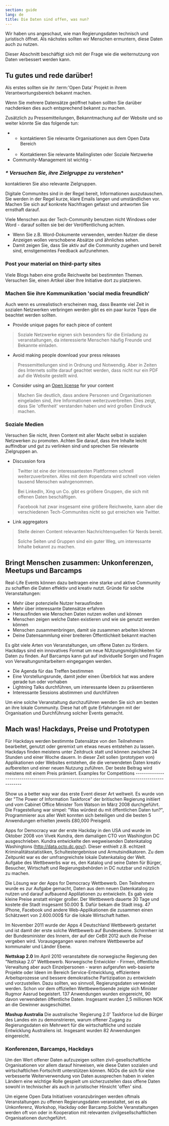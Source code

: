 ```yaml
---
section: guide
lang: de
title: Die Daten sind offen, was nun?
---
```


Wir haben uns angeschaut, wie man Regierungsdaten technisch und juristisch öffnet. Als nächstes sollten wir Menschen ermuntern, diese Daten auch zu nutzen.

Dieser Abschnitt beschäftigt sich mit der Frage wie die weiternutzung von Daten verbessert werden kann.

## Tu gutes und rede darüber!

Als erstes sollten sie ihr :term:'Open Data' Projekt in ihrem Verantwortungsbereich bekannt machen.

Wenn Sie mehrere Datensätze geöffnet haben sollten Sie darüber nachdenken dies auch entsprechend bekannt zu machen.

Zusätzlich zu Pressemitteilungen, Bekanntmachung auf der Website und so weiter könnte Sie das folgende tun:

-   -   kontaktieren Sie relevante Organisationen aus dem Open Data Bereich
-   -   Kontaktieren Sie relevante Mailinglisten oder Soziale Netzwerke
-   Community-Management ist wichtig -

### *\* Versuchen Sie, ihre Zielgruppe zu verstehen*\*

kontaktieren Sie also relevante Zielgruppen.

Digitale Communites sind in der Regel bereit, Informationen auszutauschen. Sie werden in der Regel kurze, klare Emails langen und umständlichen vor. Machen Sie sich auf konkrete Nachfragen gefasst und antworten Sie ernsthaft darauf.

Viele Menschen aus der Tech-Community benutzen nicht Windows oder Word - darauf sollten sie bei der Veröffentlichung achten.

-   Wenn Sie z.B. Word-Dokumente verwenden, werden Nutzer die diese Anzeigen wollen verschobene Absätze und ähnliches sehen.
-   Damit zeigen Sie, dass Sie aktiv auf die Community zugehen und bereit sind, ernstgemeintes Feedback aufzunehmen.

### Post your material on third-party sites

Viele Blogs haben eine große Reichweite bei bestimmten Themen. Versuchen Sie, einen Artikel über Ihre Initiative dort zu platzieren.

### Machen Sie ihre Kommunikation 'social media freundlich'

Auch wenn es unrealistisch erscheinen mag, dass Beamte viel Zeit in sozialen Netzwerken verbringen werden gibt es ein paar kurze Tipps die beachtet werden sollten.

-   Provide unique pages for each piece of content

> Soziale Netzwerke eignen sich besonders für die Einladung zu veranstaltungen, da interessierte Menschen häufig Freunde und Bekannte einladen.

-   Avoid making people download your press releases

> Pressemitteilungen sind in Ordnung und Notwendig. Aber in Zeiten des Internets sollte darauf geachtet werden, dass nicht nur ein PDF auf die Website gestellt wird.

-   Consider using an [Open license](http://opendefinition.org/licenses/#content) for your content

> Machen Sie deutlich, dass andere Personen und Organisationen eingeladen sind, ihre Informationen weiterzuverbreiten. Dies zeigt, dass Sie 'offenheit' verstanden haben und wird großen Eindruck machen.

### Soziale Medien

Versuchen Sie nicht, ihren Content mit aller Macht selbst in sozialen Netzwerken zu promoten. Achten Sie darauf, dass ihre Inhalte leicht auffindbar und gut zu verlinken sind und sprechen Sie relevante Zielgruppen an.

-   Discussion fora

> Twitter ist eine der interessantesten Plattformen schnell weiterzuverbreiten. Alles mit dem \#opendata wird schnell von vielen tausend Menschen wahrgenommen.
>
> Bei LinkedIn, Xing un Co. gibt es größere Gruppen, die sich mit offenen Daten beschäftigen.
>
> Facebook hat zwar insgesamt eine größere Reichweite, kann aber die verschiedenen Tech-Communites nicht so gut erreichen wie Twitter.

-   Link aggregators

> Stelle deinen Content relevanten Nachrichtenquellen für Nerds bereit.
>
> Solche Seiten und Gruppen sind ein guter Weg, um interessante Inhalte bekannt zu machen.

## Bringt Menschen zusammen: Unkonferenzen, Meetups und Barcamps

Real-Life Events können dazu beitragen eine starke und aktive Community zu schaffen die Daten effektiv und kreativ nutzt. Gründe für solche Veranstaltungen:

-   Mehr über potenzielle Nutzer herausfinden
-   Mehr über interessante Datensätze erfahren
-   Herausfinden wie Menschen Daten nutzen wollen und können
-   Menschen zeigen welche Daten existieren und wie sie genutzt werden können
-   Menschen zusammenbringen, damit sie zusammen arbeiten können
-   Deine Datensammlung einer breiteren Öffentlichkeit bekannt machen

Es gibt viele Arten von Veranstaltungen, um offene Daten zu fördern. Hackdays sind ein innovatives Format um neue NUtzungsmöglichkeiten für Daten zu finden. Auf Barcamps kann gut auf individuelle Sorgen und Fragen von Verwaltungsmitarbeitern eingegangen werden.

-   Die Agenda für das Treffen bestimmen
-   Eine Vorstellungsrunde, damit jeder einen Überblick hat was andere gerade tun oder vorhaben
-   Lightning Talks durchführen, um interessante Ideen zu präsentieren
-   Interessante Sessions abstimmen und durchführen

Um eine solche Veranstaltung durchzuführen wenden Sie sich am besten an ihre lokale Community. Diese hat oft gute Erfahrungen mit der Organisation und Durchführung solcher Events gemacht.

## Mach was! Hackdays, Preise und Prototypen

Für Hackdays werden bestimmte Datensätze von den Teilnehmern bearbeitet, genutzt oder geremixt um etwas neues entstehen zu lassen. Hackdays finden meistens unter Zeitdruck statt und können zwischen 24 Stunden und einer Woche dauern. In dieser Zeit sollen (prototypen von) Applikationen oder Websites entstehen, die die verwendeten Daten kreativ aufbereiten und einer neuen Nutzung zuführen. Der beste Beitrag wird meistens mit einem Preis prämiert. Examples for Competitions ----------------------------------------------------------------------------------------------------

Show us a better way war das erste Event dieser Art weltweit. Es wurde von der "The Power of Information Taskforce" der britischen Regierung initiiert und vom Cabinet Office Minister Tom Watson im März 2008 durchgeführt. Die Fragestellung war simpel: "Was würdest du mit öffentlichen Daten tun?", Programmierer aus aller Welt konnten sich beteiligen und die besten 5 Anwendungen erhielten jeweils £80,000 Preisgeld.

Apps for Democracy war der erste Hackday in den USA und wurde im Oktober 2008 von Vivek Kundra, dem damaligen CTO von Washington DC ausgeschrieben. Kundra entwickelte den wegweisenden Datenkatalog Washingtons (<http://data.octo.dc.gov/>). Dieser enthielt z.B. echtzeit Kriminalitätsstatistiken, Schultestergebnisse und Armutsindikatoren. Zu dem Zeitpunkt war es der umfrangreichste lokale Datenkatalog der Welt. Aufgabe des Wettbewerbs war es, den Katalog und seine Daten für Bürger, Besucher, Wirtschaft und Regierungsbehörden in DC nutzbar und nützlich zu machen.

Die Lösung war der Apps for Democracy Wettbewerb. Den Teilnehmern wurde es zur Aufgabe gemacht, Daten aus dem neuen Datenkatalog zu nutzen und darauf aufbauend Applilationen zu entwickeln. Es gab viele kleine Preise anstatt einiger großer. Der Wettbewerb dauerte 30 Tage und kostete die Stadt insgesamt 50.000 \$. Dafür bekam die Stadt insg. 47 iPhone, Facebook und andere Web-Applikationen die zusammen einen Schätzwert von 2.600.000\$ für die lokale Wirtschaft hatten.

Im November 2011 wurde der Apps 4 Deutschland Wettbewerb gestartet und ist damit der erste solche Wettbewerb auf Bundesebene. Schirmherr ist der Bundesminister des Innern, der auf der CeBit 2012 auch die Preise vergeben wird. Vorausgegangen waren mehrere Wettbewerbe auf kommunaler und Länder Ebene.

**Nettskap 2.0** Im April 2010 veranstaltete die norwegische Regierung den "Nettskap 2.0" Wettbewerb. Norwegische Entwickler - Firmen, öffentliche Verwaltung aber auch Einzelpersonen - waren aufgerufen web-basierte Projekte oder Ideen im Bereich Service-Entwicklung, effizientere Arbeitsprozesse und bessere demokratische Partizipation zu entwickeln und vorzustellen. Dazu sollten, wo sinnvoll, Regierungsdaten verwendet werden. Schon vor dem offiziellen Wettbewerbsende zeigte sich Minister Rugmor Aasrud begeistert. 137 Anwendungen wurden eingereicht, 90 davon verwendeten öffentliche Daten. Insgesamt wurden 2,5 millionen NOK an die Gewinner ausgeschüttet.

**Mashup Australia** Die australische 'Regierung 2.0' Taskforce lud die Bürger des Landes ein zu demonstrieren, warum offener Zugang zu Regierungsdaten ein Mehrwert für die wirtschaftliche und soziale Entwicklung Australiens ist. Insgesamt wurden 82 Anwendungen eingereicht.

### Konferenzen, Barcamps, Hackdays

Um den Wert offener Daten aufzuzeigen sollten zivil-gesellschaftliche Organisationen vor allem darauf hinweisen, wie diese Daten sozialen und wirtschaftlichen Fortschritt unterstützen können. NGOs die sich für eine verbesserte Weiterverwendung von Daten aussprechen haben in vielen Ländern eine wichtige Rolle gespielt um sicherzustellen dass offene Daten sowohl in technischer als auch in juristischer Hinsicht 'offen' sind.

Um eigene Open Data Initiativen voranzubringen werden oftmals Veranstaltungen zu offenen Regierungsdaten veranstaltet, sei es als Unkonferenz, Workshop, Hackday oder Barcamp.Solche Veranstaltungen werden oft von oder in Kooperation mit relevanten zivilgesellschaftlichen Organisationen durchgeführt.